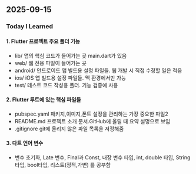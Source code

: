 ## 2025-09-15

###  Today I Learned

#### 1. Flutter 프로젝트 주요 폴더 기능
- lib/ 앱의 핵심 코드가 들어가는 곳 main.dart가 있음
- web/ 웹 전용 파일이 들어가는 곳
- android/ 안드로이드 앱 빌드용 설정 파일들. 웹 개발 시 직접 수정할 일은 적음
- ios/ iOS 앱 빌드용 설정 파일들. 맥 환경에서만 가능
- test/ 테스트 코드 작성용 폴더. 기능 검증에 사용

#### 2. Flutter 루트에 있는 핵심 파일들
- pubspec.yaml 패키지,이미지,폰트 설정을 관리하는 가장 중요한 파일2
- README.md  프로젝트 소개 문서.GitHub에 올릴 때 요약 설명으로 보임
- .gitignore git에 올리지 않은 파일 목록을 저정해줌

#### 3. 다트 언어 변수
- 변수 초기화, Late 변수, Final과 Const, 내장 변수 타입,
int, double 타입, String 타입, bool타입, 리스트(정적,가변) 를 공부함



